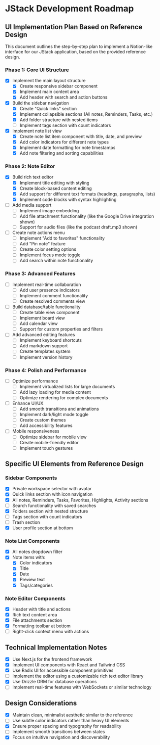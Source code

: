 # JStack Development Roadmap

## UI Implementation Plan Based on Reference Design

This document outlines the step-by-step plan to implement a Notion-like interface for our JStack application, based on the provided reference design.

### Phase 1: Core UI Structure

- [x] Implement the main layout structure
  - [x] Create responsive sidebar component
  - [x] Implement main content area
  - [x] Add header with search and action buttons

- [x] Build the sidebar navigation
  - [x] Create "Quick links" section
  - [x] Implement collapsible sections (All notes, Reminders, Tasks, etc.)
  - [x] Add folder structure with nested items
  - [ ] Implement tags section with count indicators

- [x] Implement note list view
  - [x] Create note list item component with title, date, and preview
  - [x] Add color indicators for different note types
  - [x] Implement date formatting for note timestamps
  - [x] Add note filtering and sorting capabilities

### Phase 2: Note Editor

- [x] Build rich text editor
  - [x] Implement title editing with styling
  - [x] Create block-based content editing
  - [x] Add support for different text formats (headings, paragraphs, lists)
  - [x] Implement code blocks with syntax highlighting

- [ ] Add media support
  - [ ] Implement image embedding
  - [ ] Add file attachment functionality (like the Google Drive integration shown)
  - [ ] Support for audio files (like the podcast draft.mp3 shown)

- [ ] Create note actions menu
  - [ ] Implement "Add to favorites" functionality
  - [ ] Add "Pin note" feature
  - [ ] Create color setting options
  - [ ] Implement focus mode toggle
  - [ ] Add search within note functionality

### Phase 3: Advanced Features

- [ ] Implement real-time collaboration
  - [ ] Add user presence indicators
  - [ ] Implement comment functionality
  - [ ] Create resolved comments view

- [ ] Build database/table functionality
  - [ ] Create table view component
  - [ ] Implement board view
  - [ ] Add calendar view
  - [ ] Support for custom properties and filters

- [ ] Add advanced editing features
  - [ ] Implement keyboard shortcuts
  - [ ] Add markdown support
  - [ ] Create templates system
  - [ ] Implement version history

### Phase 4: Polish and Performance

- [ ] Optimize performance
  - [ ] Implement virtualized lists for large documents
  - [ ] Add lazy loading for media content
  - [ ] Optimize rendering for complex documents

- [ ] Enhance UI/UX
  - [ ] Add smooth transitions and animations
  - [ ] Implement dark/light mode toggle
  - [ ] Create custom themes
  - [ ] Add accessibility features

- [ ] Mobile responsiveness
  - [ ] Optimize sidebar for mobile view
  - [ ] Create mobile-friendly editor
  - [ ] Implement touch gestures

## Specific UI Elements from Reference Design

### Sidebar Components
- [x] Private workspace selector with avatar
- [x] Quick links section with icon navigation
- [x] All notes, Reminders, Tasks, Favorites, Highlights, Activity sections
- [ ] Search functionality with saved searches
- [x] Folders section with nested structure
- [ ] Tags section with count indicators
- [ ] Trash section
- [x] User profile section at bottom

### Note List Components
- [x] All notes dropdown filter
- [x] Note items with:
  - [x] Color indicators
  - [x] Title
  - [x] Date
  - [x] Preview text
  - [x] Tags/categories

### Note Editor Components
- [x] Header with title and actions
- [x] Rich text content area
- [x] File attachments section
- [x] Formatting toolbar at bottom
- [ ] Right-click context menu with actions

## Technical Implementation Notes

- [x] Use Next.js for the frontend framework
- [x] Implement UI components with React and Tailwind CSS
- [x] Use Radix UI for accessible component primitives
- [ ] Implement the editor using a customizable rich text editor library
- [x] Use Drizzle ORM for database operations
- [ ] Implement real-time features with WebSockets or similar technology

## Design Considerations

- [x] Maintain clean, minimalist aesthetic similar to the reference
- [ ] Use subtle color indicators rather than heavy UI elements
- [x] Ensure proper spacing and typography for readability
- [ ] Implement smooth transitions between states
- [x] Focus on intuitive navigation and discoverability